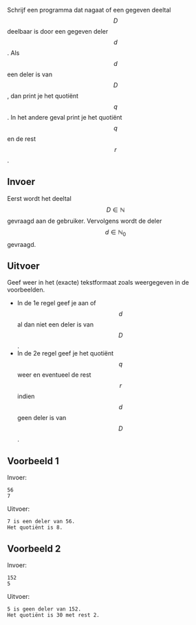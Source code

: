 Schrijf een programma dat nagaat of een gegeven deeltal $$D$$ deelbaar is door een gegeven deler $$d$$. Als $$d$$ een deler is van $$D$$, dan print je het quotiënt $$q$$. In het andere geval print je het quotiënt $$q$$ en de rest $$r$$.

## Invoer
Eerst wordt het deeltal $$D \in \mathbb{N}$$ gevraagd aan de gebruiker. Vervolgens wordt de deler $$d \in \mathbb{N}_0$$ gevraagd.

## Uitvoer
Geef weer in het (exacte) tekstformaat zoals weergegeven in de voorbeelden.
* In de 1e regel geef je aan of $$d$$ al dan niet een deler is van $$D$$.
* In de 2e regel geef je het quotiënt $$q$$ weer en eventueel de rest $$r$$ indien $$d$$ geen deler is van $$D$$.

## Voorbeeld 1
Invoer:
```
56
7
```
Uitvoer:
```
7 is een deler van 56.
Het quotiënt is 8.
```

## Voorbeeld 2
Invoer:
```
152
5
```
Uitvoer:
```
5 is geen deler van 152.
Het quotiënt is 30 met rest 2.
```
